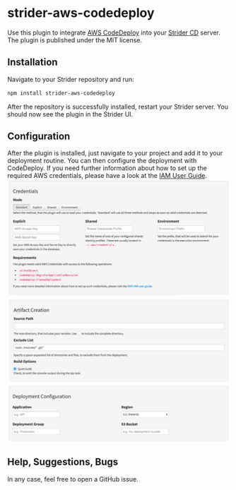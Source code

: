 # strider-aws-codedeploy
Use this plugin to integrate 
[AWS CodeDeploy](http://docs.aws.amazon.com/codedeploy/latest/userguide/)
into your 
[Strider CD](https://github.com/Strider-CD/strider) server. The plugin is published under the MIT license.


## Installation
Navigate to your Strider repository and run:

```bash
npm install strider-aws-codedeploy
```

After the repository is successfully installed, restart your Strider server. You should now see the plugin in the Strider UI.


## Configuration
After the plugin is installed, just navigate to your project and add it to your deployment routine. You can then configure the deployment with CodeDeploy. If you need further information about how to set up the required AWS credentials, please have a look at the 
[IAM User Guide](http://docs.aws.amazon.com/IAM/latest/UserGuide/).
![Credential Form][credential-form-img]
![Artifact Form][artifact-form-img]
![Deployment Form][deployment-form-img]


## Help, Suggestions, Bugs
In any case, feel free to open a GitHub issue.



[credential-form-img]: https://github.com/flxbe/strider-aws-codedeploy-images/blob/master/credentials_form.png?raw=true
[artifact-form-img]: https://github.com/flxbe/strider-aws-codedeploy-images/blob/master/artifact_form.png?raw=true
[deployment-form-img]: https://github.com/flxbe/strider-aws-codedeploy-images/blob/master/deployment_form.png?raw=true
